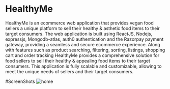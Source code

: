 # HealthyMe
HealthyMe is an ecommerce web application that provides vegan food sellers a unique platform to sell their healthy & asthetic food items to their target consumers. The web application is built using ReactJS, Nodejs, expressjs, Mongodb-atlas, auth0 authentication and the Razorpay payment gateway, providing a seamless and secure ecommerce experience. Along with features such as product searching, filtering, sorting, listings, shopping cart and order tracking HealthyMe provides a comprehensive solution for food sellers to sell their healthy & appealing food items to their target consumers. This application is fully scalable and customizable, allowing to meet the unique needs of sellers and their target consumers.

#ScreenShots
![home](https://github.com/kewalkhondekar25/HealthyMe/assets/121751972/6f382046-4969-44fd-a38b-c6025ef86c90)
